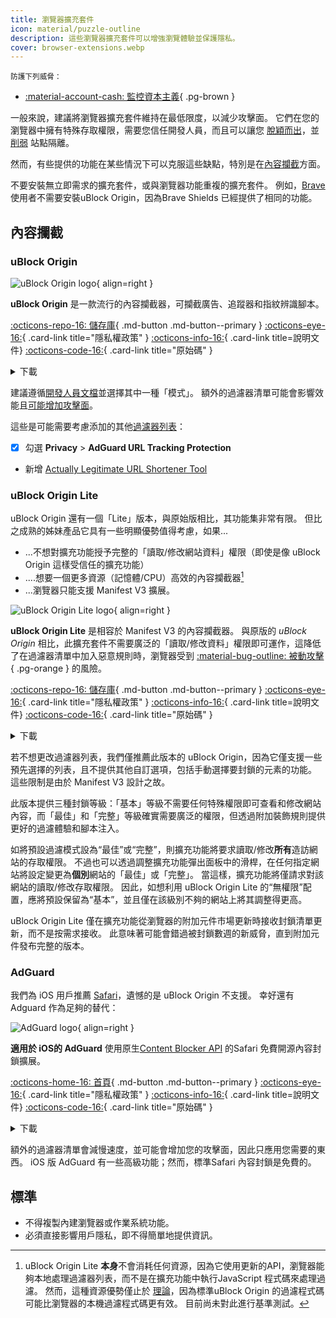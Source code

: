 ```yaml
---
title: 瀏覽器擴充套件
icon: material/puzzle-outline
description: 這些瀏覽器擴充套件可以增強瀏覽體驗並保護隱私。
cover: browser-extensions.webp
---
```


<small>防護下列威脅：</small>

- [:material-account-cash: 監控資本主義](basics/common-threats.md#surveillance-as-a-business-model){ .pg-brown }

一般來說，建議將瀏覽器擴充套件維持在最低限度，以減少攻擊面。 它們在您的瀏覽器中擁有特殊存取權限，需要您信任開發人員，而且可以讓您 [脫穎而出](https://en.wikipedia.org/wiki/Device_fingerprint#Browser_fingerprint)，並 [削弱](https://groups.google.com/a/chromium.org/g/chromium-extensions/c/0ei-UCHNm34/m/lDaXwQhzBAAJ) 站點隔離。

然而，有些提供的功能在某些情況下可以克服這些缺點，特別是在[內容攔截](basics/common-threats.md#mass-surveillance-programs)方面。

不要安裝無立即需求的擴充套件，或與瀏覽器功能重複的擴充套件。 例如，[Brave](desktop-browsers.md#brave)使用者不需要安裝uBlock Origin，因為Brave Shields 已經提供了相同的功能。

## 內容攔截

### uBlock Origin

<div class="admonition recommendation" markdown>

![uBlock Origin logo](assets/img/browsers/ublock_origin.svg){ align=right }

**uBlock Origin** 是一款流行的內容攔截器，可攔截廣告、追蹤器和指紋辨識腳本。

[:octicons-repo-16: 儲存庫](https://github.com/gorhill/uBlock#readme){ .md-button .md-button--primary }
[:octicons-eye-16:](https://github.com/gorhill/uBlock/wiki/Privacy-policy){ .card-link title="隱私權政策" }
[:octicons-info-16:](https://github.com/gorhill/uBlock/wiki){ .card-link title=說明文件}
[:octicons-code-16:](https://github.com/gorhill/uBlock){ .card-link title="原始碼" }

<details class="downloads" markdown>
<summary>下載</summary>

- [:simple-firefoxbrowser: Firefox](https://addons.mozilla.org/firefox/addon/ublock-origin)
- [:simple-googlechrome: Chrome](https://chrome.google.com/webstore/detail/ublock-origin/cjpalhdlnbpafiamejdnhcphjbkeiagm)
- [:fontawesome-brands-edge: Edge](https://microsoftedge.microsoft.com/addons/detail/ublock-origin/odfafepnkmbhccpbejgmiehpchacaeak)

</details>

</div>

建議遵循[開發人員文檔](https://github.com/gorhill/uBlock/wiki/Blocking-mode)並選擇其中一種「模式」。 額外的過濾器清單可能會影響效能且[可能增加攻擊面](https://portswigger.net/research/ublock-i-exfiltrate-exploiting-ad-blockers-with-css)。

這些是可能需要考慮添加的其他[過濾器列表](https://github.com/gorhill/uBlock/wiki/Dashboard:-Filter-lists)：

- [x] 勾選 **Privacy** > **AdGuard URL Tracking Protection**
- 新增 [Actually Legitimate URL Shortener Tool](https://raw.githubusercontent.com/DandelionSprout/adfilt/master/LegitimateURLShortener.txt)

### uBlock Origin Lite

uBlock Origin 還有一個「Lite」版本，與原始版相比，其功能集非常有限。 但比之成熟的姊妹產品它具有一些明顯優勢值得考慮，如果...

- ...不想對擴充功能授予完整的「讀取/修改網站資料」權限（即使是像 uBlock Origin 這樣受信任的擴充功能）
- ....想要一個更多資源（記憶體/CPU）高效的內容攔截器[^1]
- ...瀏覽器只能支援 Manifest V3 擴展。

<div class="admonition recommendation" markdown>

![uBlock Origin Lite logo](assets/img/browsers/ublock_origin_lite.svg){ align=right }

**uBlock Origin Lite** 是相容於 Manifest V3 的內容攔截器。 與原版的 _uBlock Origin_ 相比，此擴充套件不需要廣泛的「讀取/修改資料」權限即可運作，這降低了在過濾器清單中加入惡意規則時，瀏覽器受到 [:material-bug-outline: 被動攻擊](basics/common-threats.md#security-and-privacy){ .pg-orange } 的風險。

[:octicons-repo-16: 儲存庫](https://github.com/uBlockOrigin/uBOL-home#readme){ .md-button .md-button--primary }
[:octicons-eye-16:](https://github.com/uBlockOrigin/uBOL-home/wiki/Privacy-policy){ .card-link title="隱私權政策" }
[:octicons-info-16:](https://github.com/uBlockOrigin/uBOL-home/wiki){ .card-link title=說明文件}
[:octicons-code-16:](https://github.com/gorhill/uBlock/tree/master/platform/mv3){ .card-link title="原始碼" }

<details class="downloads" markdown>
<summary>下載</summary>

- [:simple-googlechrome: Chrome](https://chrome.google.com/webstore/detail/ublock-origin-lite/ddkjiahejlhfcafbddmgiahcphecmpfh)

</details>

</div>

若不想更改過濾器列表，我們僅推薦此版本的 uBlock Origin，因為它僅支援一些預先選擇的列表，且不提供其他自訂選項，包括手動選擇要封鎖的元素的功能。 這些限制是由於 Manifest V3 設計之故。

此版本提供三種封鎖等級：「基本」等級不需要任何特殊權限即可查看和修改網站內容，而「最佳」和「完整」等級確實需要廣泛的權限，但透過附加裝飾規則提供更好的過濾體驗和腳本注入。

如將預設過濾模式設為“最佳”或“完整”，則擴充功能將要求讀取/修改**所有**造訪網站的存取權限。 不過也可以透過調整擴充功能彈出面板中的滑桿，在任何指定網站將設定變更為**個別**網站的「最佳」或「完整」。 當這樣，擴充功能將僅請求對該網站的讀取/修改存取權限。 因此，如想利用 uBlock Origin Lite 的“無權限”配置，應將預設保留為“基本”，並且僅在該級別不夠的網站上將其調整得更高。

uBlock Origin Lite 僅在擴充功能從瀏覽器的附加元件市場更新時接收封鎖清單更新，而不是按需求接收。 此意味著可能會錯過被封鎖數週的新威脅，直到附加元件發布完整的版本。

### AdGuard

我們為 iOS 用戶推薦 [Safari](mobile-browsers.md#safari)，遺憾的是 uBlock Origin 不支援。 幸好還有 Adguard 作為足夠的替代：

<div class="admonition recommendation" markdown>

![AdGuard logo](assets/img/browsers/adguard.svg){ align=right }

**適用於 iOS的 AdGuard** 使用原生[Content Blocker API](https://developer.apple.com/documentation/safariservices/creating_a_content_blocker) 的Safari 免費開源內容封鎖擴展。

[:octicons-home-16: 首頁](https://adguard.com/en/adguard-ios/overview.html){ .md-button .md-button--primary }
[:octicons-eye-16:](https://adguard.com/privacy/ios.html){ .card-link title="隱私權政策" }
[:octicons-info-16:](https://kb.adguard.com/ios){ .card-link title=說明文件}
[:octicons-code-16:](https://github.com/AdguardTeam/AdguardForiOS){ .card-link title="原始碼" }

<details class="downloads" markdown>
<summary>下載</summary>

- [:simple-appstore: App Store](https://apps.apple.com/app/id1047223162)

</details>

</div>

額外的過濾器清單會減慢速度，並可能會增加您的攻擊面，因此只應用您需要的東西。 iOS 版 AdGuard 有一些高級功能；然而，標準Safari 內容封鎖是免費的。

## 標準

- 不得複製內建瀏覽器或作業系統功能。
- 必須直接影響用戶隱私，即不得簡單地提供資訊。

[^1]: uBlock Origin Lite **本身**不會消耗任何資源，因為它使用更新的API，瀏覽器能夠本地處理過濾器列表，而不是在擴充功能中執行JavaScript 程式碼來處理過濾。 然而，這種資源優勢僅止於 [理論](https://github.com/uBlockOrigin/uBOL-home/wiki/Frequently-asked-questions-\(FAQ\)#is-ubol-more-efficient-cpu--and-memory-wise-than-ubo)，因為標準uBlock Origin 的過濾程式碼可能比瀏覽器的本機過濾程式碼更有效。 目前尚未對此進行基準測試。
